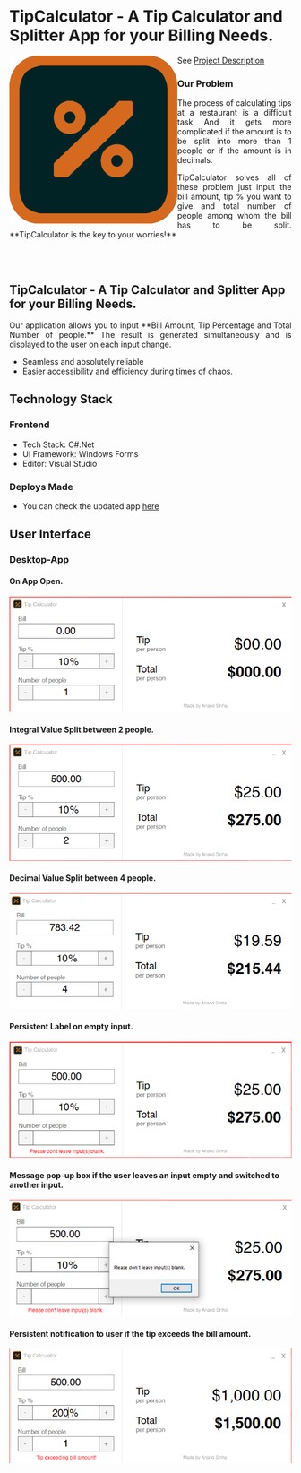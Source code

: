 # TipCalculator - A Tip Calculator and Splitter App for your Billing Needs.
<img align="left" width="300" height="300" src="https://raw.githubusercontent.com/Anand-Sinha/TipCalculator/main/README%20Files/TipCalc.png">

See [Project Description](https://drive.google.com/file/d/1C-pBnfbIPc5E5uAFEFfNwY1IB6rDdqH0/view?usp=sharing)

### Our Problem
<p align="justify">The process of calculating tips at a restaurant is a difficult task And it gets more complicated if the amount is to be split into more than 1 people or if the amount is in decimals.</p>

<p align="justify">TipCalculator solves all of these problem just input the bill amount, tip % you want to give and total number of people among whom the bill has to be split.  **TipCalculator is the key to your worries!** </p>
<br/><br/>

## TipCalculator - A Tip Calculator and Splitter App for your Billing Needs.

<p align="justify">Our application allows you to input **Bill Amount, Tip Percentage and Total Number of people.** The result is generated simultaneously and is displayed to the user on each input change.</p>

- Seamless and absolutely reliable
- Easier accessibility and efficiency during times of chaos.


## Technology Stack

### Frontend

- Tech Stack: C#.Net
- UI Framework: Windows Forms
- Editor: Visual Studio

### Deploys Made

- You can check the updated app [here](https://github.com/Anand-Sinha/TipCalculator)

## User Interface
### Desktop-App

#### On App Open.
![Image](https://raw.githubusercontent.com/Anand-Sinha/TipCalculator/main/README%20Files/First.png)

#### Integral Value Split between 2 people.
![Image](https://raw.githubusercontent.com/Anand-Sinha/TipCalculator/main/README%20Files/Second.png)

#### Decimal Value Split between 4 people.
![Image](https://raw.githubusercontent.com/Anand-Sinha/TipCalculator/main/README%20Files/Third.png)

#### Persistent Label on empty input.
![Image](https://raw.githubusercontent.com/Anand-Sinha/TipCalculator/main/README%20Files/Fourth.png)

#### Message pop-up box if the user leaves an input empty and switched to another input.
![Image](https://raw.githubusercontent.com/Anand-Sinha/TipCalculator/main/README%20Files/Fifth.png)

#### Persistent notification to user if the tip exceeds the bill amount.
![Image](https://raw.githubusercontent.com/Anand-Sinha/TipCalculator/main/README%20Files/Sixth.png)
